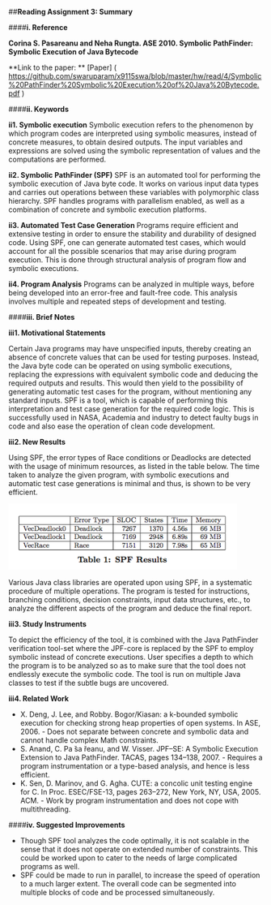##**Reading Assignment 3: Summary**


####**i. Reference**

**Corina S. Pasareanu and Neha Rungta. ASE 2010. Symbolic PathFinder: Symbolic Execution of Java Bytecode**

**Link to the paper: ** [Paper] ( https://github.com/swaruparam/x9115swa/blob/master/hw/read/4/Symbolic%20PathFinder%20Symbolic%20Execution%20of%20Java%20Bytecode.pdf )


####**ii. Keywords**

**ii1. Symbolic execution** 
Symbolic execution refers to the phenomenon by which program codes are interpreted using symbolic measures, instead of concrete measures, to obtain desired outputs. The input variables and expressions are solved using the symbolic representation of values and the computations are performed.

**ii2. Symbolic PathFinder (SPF)**
SPF is an automated tool for performing the symbolic execution of Java byte code. It works on various input data types and carries out operations between these variables with polymorphic class hierarchy. SPF handles programs with parallelism enabled, as well as a combination of concrete and symbolic execution platforms.

**ii3. Automated Test Case Generation**
Programs require efficient and extensive testing in order to ensure the stability and durability of designed code. Using SPF, one can generate automated test cases, which would account for all the possible scenarios that may arise during program execution. This is done through structural analysis of program flow and symbolic executions.

**ii4. Program Analysis**
Programs can be analyzed in multiple ways, before being developed into an error-free and fault-free code. This analysis involves multiple and repeated steps of development and testing.  

####**iii. Brief Notes**

**iii1. Motivational Statements**

Certain Java programs may have unspecified inputs, thereby creating an absence of concrete values that can be used for testing purposes. Instead, the Java byte code can be operated on using symbolic executions, replacing the expressions with equivalent symbolic code and deducing the required outputs and results. This would then yield to the possibility of generating automatic test cases for the program, without mentioning any standard inputs. SPF is a tool, which is capable of performing this interpretation and test case generation for the required code logic. This is successfully used in NASA, Academia and industry to detect faulty bugs in code and also ease the operation of clean code development.

**iii2. New Results**

Using SPF, the error types of Race conditions or Deadlocks are detected with the usage of minimum resources, as listed in the table below. The time taken to analyze the given program, with symbolic executions and automatic test case generations is minimal and thus, is shown to be very efficient. 

![new_results](new_results.png)

Various Java class libraries are operated upon using SPF, in a systematic procedure of multiple operations. The program is tested for instructions, branching conditions, decision constraints, input data structures, etc., to analyze the different aspects of the program and deduce the final report.

**iii3. Study Instruments**

To depict the efficiency of the tool, it is combined with the Java PathFinder verification tool-set where the JPF-core is replaced by the SPF to employ symbolic instead of concrete executions. User specifies a depth to which the program is to be analyzed so as to make sure that the tool does not endlessly execute the symbolic code. The tool is run on multiple Java classes to test if the subtle bugs are uncovered. 


**iii4. Related Work**

<ul>
<li> X. Deng, J. Lee, and Robby. Bogor/Kiasan: a k-bounded symbolic execution for checking strong heap properties of open systems. In ASE, 2006. - Does not separate between concrete and symbolic data and cannot handle complex Math constraints. </li> 

<li> S. Anand, C. Pa ̆sa ̆reanu, and W. Visser. JPF–SE: A Symbolic Execution Extension to Java PathFinder. TACAS, pages 134–138, 2007. - Requires a program instrumentation or a type-based analysis, and hence is less efficient. </li> 

<li> K. Sen, D. Marinov, and G. Agha. CUTE: a concolic unit testing engine for C. In Proc. ESEC/FSE-13, pages 263–272, New York, NY, USA, 2005. ACM. - Work by program instrumentation and does not cope with multithreading.  </li>

</ul>


####**iv. Suggested Improvements**

<ul>
<li> Though SPF tool analyzes the code optimally, it is not scalable in the sense that it does not operate on extended number of constraints. This could be worked upon to cater to the needs of large complicated programs as well. </li>

<li> SPF could be made to run in parallel, to increase the speed of operation to a much larger extent. The overall code can be segmented into multiple blocks of code and be processed simultaneously. </li>

</ul>
